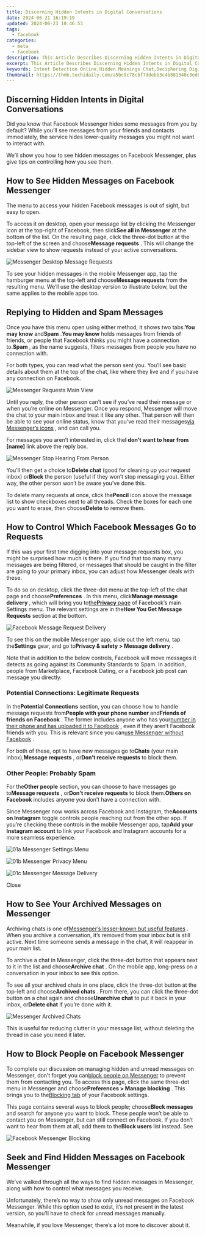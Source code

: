 ```yaml
---
title: Discerning Hidden Intents in Digital Conversations
date: 2024-06-21 16:19:19
updated: 2024-06-23 10:46:53
tags:
  - facebook
categories:
  - meta
  - facebook
description: This Article Describes Discerning Hidden Intents in Digital Conversations
excerpt: This Article Describes Discerning Hidden Intents in Digital Conversations
keywords: Intent Detection Online,Hidden Meanings Chat,Deciphering Digital Talk,Uncovering E-Conversation Purposes,Spotting Implicit Messages,Analyzing Virtual Interactions,Inferring Subtext Online
thumbnail: https://thmb.techidaily.com/a5bc9c78cbf7ddebb3c4b881340c3ed8f01e0b70f6fee4b10bf3f28b3b2740fa.jpg
---
```


## Discerning Hidden Intents in Digital Conversations

 Did you know that Facebook Messenger hides some messages from you by default? While you’ll see messages from your friends and contacts immediately, the service hides lower-quality messages you might not want to interact with.

 We’ll show you how to see hidden messages on Facebook Messenger, plus give tips on controlling how you see them.

## How to See Hidden Messages on Facebook Messenger

 The menu to access your hidden Facebook messages is out of sight, but easy to open.

 To access it on desktop, open your message list by clicking the Messenger icon at the top-right of Facebook, then slick**See all in Messenger** at the bottom of the list. On the resulting page, click the three-dot button at the top-left of the screen and choose**Message requests** . This will change the sidebar view to show requests instead of your active conversations.

![Messenger Desktop Message Requests](https://static1.makeuseofimages.com/wordpress/wp-content/uploads/2022/05/Messenger-Desktop-Message-Requests.jpg)

 To see your hidden messages in the mobile Messenger app, tap the hamburger menu at the top-left and choose**Message requests** from the resulting menu. We’ll use the desktop version to illustrate below, but the same applies to the mobile apps too.

## Replying to Hidden and Spam Messages

 Once you have this menu open using either method, it shows two tabs:**You may know** and**Spam** .**You may know** holds messages from friends of friends, or people that Facebook thinks you might have a connection to.**Spam** , as the name suggests, filters messages from people you have no connection with.

 For both types, you can read what the person sent you. You’ll see basic details about them at the top of the chat, like where they live and if you have any connection on Facebook.

![Messenger Requests Main View](https://static1.makeuseofimages.com/wordpress/wp-content/uploads/2022/05/Messenger-Requests-Main-View.jpg)

 Until you reply, the other person can’t see if you’ve read their message or when you’re online on Messenger. Once you respond, Messenger will move the chat to your main inbox and treat it like any other. That person will then be able to see your online status, know that you’ve read their messages[via Messenger’s icons](https://www.makeuseof.com/tag/what-do-the-different-facebook-messenger-circles-mean-and-more/) , and can call you.

 For messages you aren’t interested in, click the**I don’t want to hear from \[name\]** link above the reply box.

![Messenger Stop Hearing From Person](https://static1.makeuseofimages.com/wordpress/wp-content/uploads/2022/05/Messenger-Stop-Hearing-From-Person.jpg)

 You’ll then get a choice to**Delete chat** (good for cleaning up your request inbox) or**Block** the person (useful if they won’t stop messaging you). Either way, the other person won’t be aware you’ve done this.

 To delete many requests at once, click the**Pencil** icon above the message list to show checkboxes next to all threads. Check the boxes for each one you want to erase, then choose**Delete** to remove them.

## How to Control Which Facebook Messages Go to Requests

 If this was your first time digging into your message requests box, you might be surprised how much is there. If you find that too many many messages are being filtered, or messages that should be caught in the filter are going to your primary inbox, you can adjust how Messenger deals with these.

 To do so on desktop, click the three-dot menu at the top-left of the chat page and choose**Preferences** . In this menu, click**Manage message delivery** , which will bring you to[the**Privacy** page](https://www.facebook.com/settings/?tab=privacy) of Facebook’s main Settings menu. The relevant settings are in the**How You Get Message Requests** section at the bottom.

![Facebook Message Request Delivery](https://static1.makeuseofimages.com/wordpress/wp-content/uploads/2022/05/Facebook-Message-Request-Delivery.jpg)

 To see this on the mobile Messenger app, slide out the left menu, tap the**Settings** gear, and go to**Privacy & safety > Message delivery** .

 Note that in addition to the below controls, Facebook will move messages it detects as going against its Community Standards to Spam. In addition, people from Marketplace, Facebook Dating, or a Facebook job post can message you directly.

### Potential Connections: Legitimate Requests

 In the**Potential Connections** section, you can choose how to handle message requests from**People with your phone number** and**Friends of friends on Facebook** . The former includes anyone who has your[number in their phone and has uploaded it to Facebook](https://www.makeuseof.com/tag/upload-delete-phone-contacts-facebook/) , even if they aren’t Facebook friends with you. This is relevant since you can[use Messenger without Facebook](https://www.makeuseof.com/tag/use-messenger-without-facebook/) .

 For both of these, opt to have new messages go to**Chats** (your main inbox),**Message requests** , or**Don’t receive requests** to block them.

### Other People: Probably Spam

 For the**Other people** section, you can choose to have messages go to**Message requests** , or**Don’t receive requests** to block them.**Others on Facebook** includes anyone you don’t have a connection with.

 Since Messenger now works across Facebook and Instagram, the**Accounts on Instagram** toggle controls people reaching out from the other app. If you’re checking these controls in the mobile Messenger app, tap**Add your Instagram account** to link your Facebook and Instagram accounts for a more seamless experience.

![01a Messenger Settings Menu](https://static1.makeuseofimages.com/wordpress/wp-content/uploads/2022/05/01a-Messenger-Settings-Menu.jpg)

![01b Messenger Privacy Menu](https://static1.makeuseofimages.com/wordpress/wp-content/uploads/2022/05/01b-Messenger-Privacy-Menu.jpg)

![01c Messenger Message Delivery](https://static1.makeuseofimages.com/wordpress/wp-content/uploads/2022/05/01c-Messenger-Message-Delivery.jpg)

Close

## How to See Your Archived Messages on Messenger

 Archiving chats is one of[Messenger’s lesser-known but useful features](https://www.makeuseof.com/useful-facebook-messenger-features/) . When you archive a conversation, it’s removed from your inbox but is still active. Next time someone sends a message in the chat, it will reappear in your main list.

 To archive a chat in Messenger, click the three-dot button that appears next to it in the list and choose**Archive chat** . On the mobile app, long-press on a conversation in your inbox to see this option.

 To see all your archived chats in one place, click the three-dot button at the top-left and choose**Archived chats** . From there, you can click the three-dot button on a chat again and choose**Unarchive chat** to put it back in your inbox, or**Delete chat** if you’re done with it.

![Messenger Archived Chats](https://static1.makeuseofimages.com/wordpress/wp-content/uploads/2022/05/Messenger-Archived-Chats.jpg)

 This is useful for reducing clutter in your message list, without deleting the thread in case you need it later.

## How to Block People on Facebook Messenger

 To complete our discussion on managing hidden and unread messages on Messenger, don’t forget you can[block people on Messenger](https://www.makeuseof.com/how-to-block-and-unblock-messenger/) to prevent them from contacting you. To access this page, click the same three-dot menu in Messenger and choose**Preferences > Manage blocking** . This brings you to the[Blocking tab](https://www.facebook.com/settings/?tab=blocking) of your Facebook settings.

 This page contains several ways to block people; choose**Block messages** and search for anyone you want to block. These people won’t be able to contact you on Messenger, but can still connect on Facebook. If you don’t want to hear from them at all, add them to the**Block users** list instead. See

![Facebook Messenger Blocking](https://static1.makeuseofimages.com/wordpress/wp-content/uploads/2022/05/Facebook-Messenger-Blocking.jpg)

## Seek and Find Hidden Messages on Facebook Messenger

 We’ve walked through all the ways to find hidden messages in Messenger, along with how to control what messages you receive.

 Unfortunately, there’s no way to show only unread messages on Facebook Messenger. While this option used to exist, it’s not present in the latest version, so you’ll have to check for unread messages manually.

 Meanwhile, if you love Messenger, there’s a lot more to discover about it.


<ins class="adsbygoogle"
     style="display:block"
     data-ad-format="autorelaxed"
     data-ad-client="ca-pub-7571918770474297"
     data-ad-slot="1223367746"></ins>



<ins class="adsbygoogle"
     style="display:block"
     data-ad-client="ca-pub-7571918770474297"
     data-ad-slot="8358498916"
     data-ad-format="auto"
     data-full-width-responsive="true"></ins>

